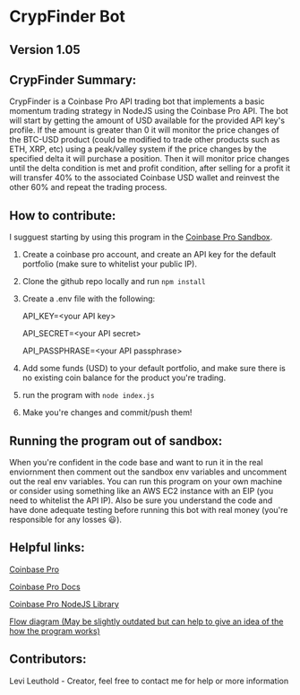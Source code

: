 # CrypFinder Bot 
## Version 1.05

## CrypFinder Summary: 
CrypFinder is a Coinbase Pro API trading bot that implements a basic momentum trading strategy in NodeJS using the Coinbase Pro API. The bot will start by getting the amount of USD available for the provided API key's profile. If the amount is greater than 0 it will monitor the price changes of the BTC-USD product (could be modified to trade other products such as ETH, XRP, etc) using a peak/valley system if the price changes by the specified delta it will purchase a position. Then it will monitor price changes until the delta condition is met and profit condition, after selling for a profit it will transfer 40% to the associated Coinbase USD wallet and reinvest the other 60% and repeat the trading process.

## How to contribute:
I sugguest starting by using this program in the [Coinbase Pro Sandbox](https://docs.pro.coinbase.com/#sandbox). 
1. Create a coinbase pro account, and create an API key for the default portfolio (make sure to whitelist your public IP). 
2. Clone the github repo locally and run `npm install`
3. Create a .env file with the following:

    API_KEY=\<your API key>

    API_SECRET=\<your API secret>

    API_PASSPHRASE=\<your API passphrase>
4. Add some funds (USD) to your default portfolio, and make sure there is no existing coin balance for the product you're trading.
5. run the program with `node index.js`
6. Make you're changes and commit/push them!

## Running the program out of sandbox:
When you're confident in the code base and want to run it in the real enviornment then comment out the sandbox env variables and uncomment out the real env variables. You can run this program on your own machine or consider using something like an AWS EC2 instance with an EIP (you need to whitelist the API IP). Also be sure you understand the code and have done adequate testing before running this bot with real money (you're responsible for any losses 😃).

## Helpful links:
[Coinbase Pro](https://pro.coinbase.com/trade/BTC-USD)

[Coinbase Pro Docs](https://docs.pro.coinbase.com/#introduction)

[Coinbase Pro NodeJS Library](https://www.npmjs.com/package/coinbase-pro)

[Flow diagram (May be slightly outdated but can help to give an idea of the how the program works)](https://drive.google.com/file/d/1sMg7nWcuCDwHS5wdwHgoe5qqODO7UEFA/view?usp=sharing)

## Contributors:
Levi Leuthold - Creator, feel free to contact me for help or more information